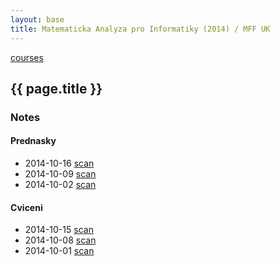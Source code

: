 ```yaml
---
layout: base
title: Matematicka Analyza pro Informatiky (2014) / MFF UK
---
```


[courses](.)

## {{ page.title }}

### Notes

#### Prednasky

* 2014-10-16 [scan](http://notes.drive.ondrejsika.com/mff/2014/matematicka-analyza/2014-10-16.pdf)
* 2014-10-09 [scan](http://notes.drive.ondrejsika.com/mff/2014/matematicka-analyza/2014-10-09.pdf)
* 2014-10-02 [scan](http://notes.drive.ondrejsika.com/mff/2014/matematicka-analyza/2014-10-02.pdf)

#### Cviceni

* 2014-10-15 [scan](http://notes.drive.ondrejsika.com/mff/2014/matematicka-analyza-cviceni/2014-10-15.pdf)
* 2014-10-08 [scan](http://notes.drive.ondrejsika.com/mff/2014/matematicka-analyza-cviceni/2014-10-08.pdf)
* 2014-10-01 [scan](http://notes.drive.ondrejsika.com/mff/2014/matematicka-analyza-cviceni/2014-10-01.pdf)

